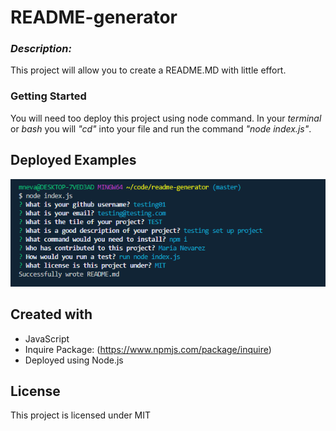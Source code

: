 # README-generator 

### *Description:*
This project will allow you to create a README.MD with little effort.

### **Getting Started**

You will need too deploy this project using node command. In your *terminal* or *bash* you will *"cd"* into your file and run the command *"node index.js"*.

## **Deployed Examples**
![Initial Deployment](/img/readme.png)

## **Created with**
* JavaScript 
* Inquire Package: (https://www.npmjs.com/package/inquire)
* Deployed using Node.js

## **License**

This project is licensed under MIT













